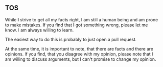 ## TOS 
While I strive to get all my facts right, I am still a human being and am prone to make mistakes. 
If you find that I got something wrong, please let me know. I am always willing to learn. 

The easiest way to do this is probably to just open a pull request. 

At the same time, it is important to note, that there are facts and there are opinions. If you find,
that you disagree with my opinion, please note that I am willing to discuss arguments, but I can't promise
to change my opinion.
